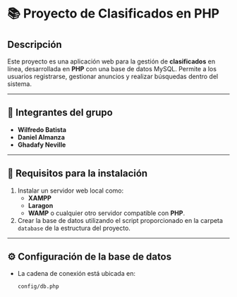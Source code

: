# 📚 Proyecto de Clasificados en PHP

## Descripción
Este proyecto es una aplicación web para la gestión de **clasificados** en línea, desarrollada en **PHP** con una base de datos MySQL. Permite a los usuarios registrarse, gestionar anuncios y realizar búsquedas dentro del sistema.

---

## 👥 Integrantes del grupo
- **Wilfredo Batista**
- **Daniel Almanza**
- **Ghadafy Neville**

---

## 🚀 Requisitos para la instalación
1. Instalar un servidor web local como:
   - **XAMPP**
   - **Laragon**
   - **WAMP** o cualquier otro servidor compatible con **PHP**.
2. Crear la base de datos utilizando el script proporcionado en la carpeta `database` de la estructura del proyecto.

---

## ⚙️ Configuración de la base de datos
- La cadena de conexión está ubicada en:
  ```plaintext
  config/db.php